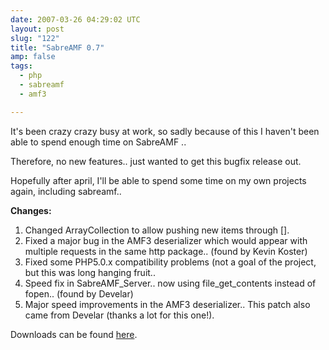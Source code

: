 ```yaml
---
date: 2007-03-26 04:29:02 UTC
layout: post
slug: "122"
title: "SabreAMF 0.7"
amp: false
tags:
  - php
  - sabreamf
  - amf3

---
```

<p>It's been crazy crazy busy at work, so sadly because of this I haven't been able to spend enough time on SabreAMF .. </p>

<p>Therefore, no new features.. just wanted to get this bugfix release out.</p>

<p>Hopefully after april, I'll be able to spend some time on my own projects again, including sabreamf..</p>

<p><b>Changes:</b></p>
<ol>
  <li>Changed ArrayCollection to allow pushing new items through [].</li>
  <li>Fixed a major bug in the AMF3 deserializer which would appear with multiple requests in the same http package.. (found by Kevin Koster)</li>
  <li>Fixed some PHP5.0.x compatibility problems (not a goal of the project, but this was long hanging fruit..</li>
  <li>Speed fix in SabreAMF_Server.. now using file_get_contents instead of fopen.. (found by Develar)</li>
  <li>Major speed improvements in the AMF3 deserializer.. This patch also came from Develar (thanks a lot for this one!).</li>
</ol>

<p>Downloads can be found <a href="http://www.rooftopsolutions.nl/code?p=SabreAMF&a=d">here</a>.</p>
